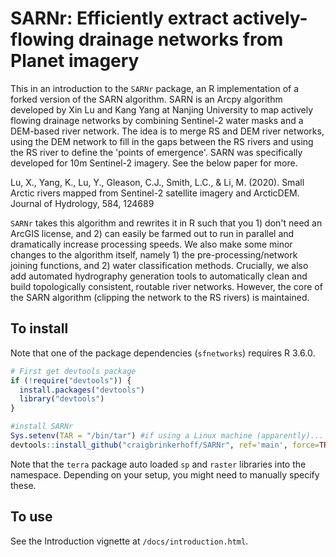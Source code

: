 # SARNr: Efficiently extract actively-flowing drainage networks from Planet imagery

This in an introduction to the `SARNr` package, an R implementation of a forked version of the SARN algorithm. SARN is an Arcpy algorithm developed by Xin Lu and Kang Yang at Nanjing University to map actively flowing drainage networks by combining Sentinel-2 water masks and a DEM-based river network. The idea is to merge RS and DEM river networks, using the DEM network to fill in the gaps between the RS rivers and using the RS river to define the 'points of emergence'. SARN was specifically developed for 10m Sentinel-2 imagery. See the below paper for more.

Lu, X., Yang, K., Lu, Y., Gleason, C.J., Smith, L.C., & Li, M. (2020). Small Arctic rivers mapped from Sentinel-2 satellite imagery and ArcticDEM. Journal of Hydrology, 584, 124689

`SARNr` takes this algorithm and rewrites it in R such that you 1) don't need an ArcGIS license, and 2) can easily be farmed out to run in parallel and dramatically increase processing speeds. We also make some minor changes to the algorithm itself, namely 1) the pre-processing/network joining functions, and 2) water classification methods. Crucially, we also add automated hydrography generation tools to automatically clean and build topologically consistent, routable river networks. However, the core of the SARN algorithm (clipping the network to the RS rivers) is maintained.

## To install
Note that one of the package dependencies (`sfnetworks`) requires R 3.6.0.

``` R
# First get devtools package
if (!require("devtools")) {
  install.packages("devtools")
  library("devtools")
}

#install SARNr
Sys.setenv(TAR = "/bin/tar") #if using a Linux machine (apparently)...
devtools::install_github("craigbrinkerhoff/SARNr", ref='main', force=TRUE)
```

Note that the `terra` package auto loaded `sp` and `raster` libraries into the namespace. Depending on your setup, you might need to manually specify these.

## To use
See the Introduction vignette at `/docs/introduction.html`.
